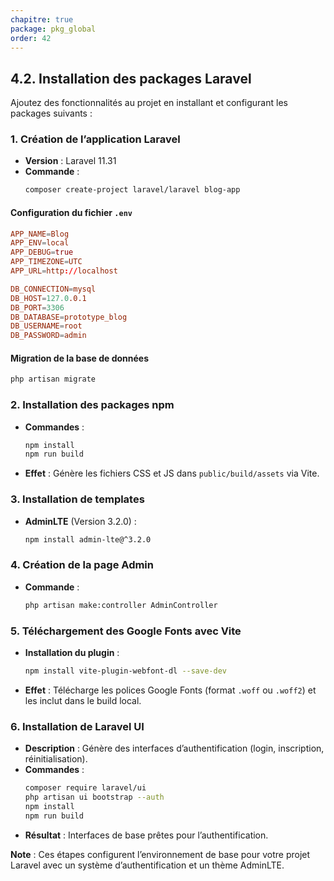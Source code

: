 ```yaml
---
chapitre: true
package: pkg_global
order: 42
---
```


## **4.2. Installation des packages Laravel**

Ajoutez des fonctionnalités au projet en installant et configurant les packages suivants :

### **1. Création de l’application Laravel**  
- **Version** : Laravel 11.31  
- **Commande** :  
  ```bash
  composer create-project laravel/laravel blog-app
  ```  

#### **Configuration du fichier `.env`**
```conf
APP_NAME=Blog
APP_ENV=local
APP_DEBUG=true
APP_TIMEZONE=UTC
APP_URL=http://localhost

DB_CONNECTION=mysql
DB_HOST=127.0.0.1
DB_PORT=3306
DB_DATABASE=prototype_blog
DB_USERNAME=root
DB_PASSWORD=admin
```

#### **Migration de la base de données**
```bash
php artisan migrate
```



### **2. Installation des packages npm**  
- **Commandes** :  
  ```bash
  npm install
  npm run build
  ```  
- **Effet** : Génère les fichiers CSS et JS dans `public/build/assets` via Vite.



### **3. Installation de templates**  
- **AdminLTE** (Version 3.2.0) :  
  ```bash
  npm install admin-lte@^3.2.0
  ```  



### **4. Création de la page Admin**  
- **Commande** :  
  ```bash
  php artisan make:controller AdminController
  ```



### **5. Téléchargement des Google Fonts avec Vite**  
- **Installation du plugin** :  
  ```bash
  npm install vite-plugin-webfont-dl --save-dev
  ```  
- **Effet** : Télécharge les polices Google Fonts (format `.woff` ou `.woff2`) et les inclut dans le build local.  



### **6. Installation de Laravel UI**  
- **Description** : Génère des interfaces d’authentification (login, inscription, réinitialisation).  
- **Commandes** :  
  ```bash
  composer require laravel/ui
  php artisan ui bootstrap --auth
  npm install
  npm run build
  ```  
- **Résultat** : Interfaces de base prêtes pour l’authentification.

**Note** : Ces étapes configurent l’environnement de base pour votre projet Laravel avec un système d’authentification et un thème AdminLTE.
